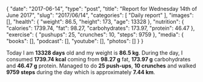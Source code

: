 {
    "date": "2017-06-14",
    "type": "post",
    "title": "Report for Wednesday 14th of June 2017",
    "slug": "2017\/06\/14",
    "categories": [
        "Daily report"
    ],
    "images": [],
    "health": {
        "weight": 86.5,
        "height": 173,
        "age": 13328
    },
    "nutrition": {
        "calories": 1739.74,
        "fat": 98.27,
        "carbohydrates": 173.97,
        "protein": 46.47
    },
    "exercise": {
        "pushups": 25,
        "crunches": 10,
        "steps": 9759
    },
    "media": {
        "books": [],
        "podcast": [],
        "youtube": [],
        "photos": []
    }
}

Today I am <strong>13328 days</strong> old and my weight is <strong>86.5 kg</strong>. During the day, I consumed <strong>1739.74 kcal</strong> coming from <strong>98.27 g</strong> fat, <strong>173.97 g</strong> carbohydrates and <strong>46.47 g</strong> protein. Managed to do <strong>25 push-ups</strong>, <strong>10 crunches</strong> and walked <strong>9759 steps</strong> during the day which is approximately <strong>7.44 km</strong>.